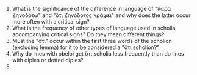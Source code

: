 1. What is the significance of the difference in language of "παρά Ζηνοδότῳ" and "ὅτι Ζηνόδοτος γράφει" and why does the latter occur more often with a critical sign?
2. What is the frequency of other types of language used in scholia accompanying critical signs? Do they mean different things?
3. Must the "ὅτι" occur within the first three words of the scholion (excluding lemma) for it to be considered a "ὅτι scholion?"
4. Why do lines with obeloi get ὅτι scholia less frequently than do lines with diples or dotted diples?
5. 

